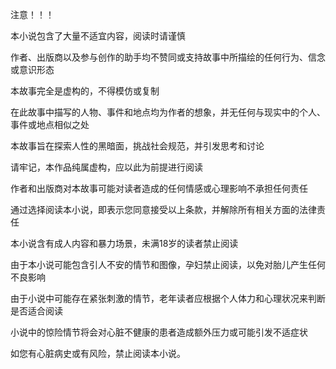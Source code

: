 注意！！！

本小说包含了大量不适宜内容，阅读时请谨慎

作者、出版商以及参与创作的助手均不赞同或支持故事中所描绘的任何行为、信念或意识形态

本故事完全是虚构的，不得模仿或复制

在此故事中描写的人物、事件和地点均为作者的想象，并无任何与现实中的个人、事件或地点相似之处

本故事旨在探索人性的黑暗面，挑战社会规范，并引发思考和讨论

请牢记，本作品纯属虚构，应以此为前提进行阅读

作者和出版商对本故事可能对读者造成的任何情感或心理影响不承担任何责任

通过选择阅读本小说，即表示您同意接受以上条款，并解除所有相关方面的法律责任

本小说含有成人内容和暴力场景，未满18岁的读者禁止阅读

由于本小说可能包含引人不安的情节和图像，孕妇禁止阅读，以免对胎儿产生任何不良影响

由于小说中可能存在紧张刺激的情节，老年读者应根据个人体力和心理状况来判断是否适合阅读

小说中的惊险情节将会对心脏不健康的患者造成额外压力或可能引发不适症状

如您有心脏病史或有风险，禁止阅读本小说。
